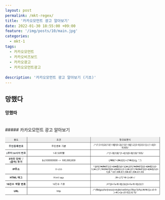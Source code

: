 ```yaml
---
layout: post
permalink: /mkt-regex/
title: '카카오모먼트 광고 알아보기'
date: 2022-01-30 18:55:00 +09:00
feature: '/img/posts/10/main.jpg'
categories:
  - mkt-1
tags:
  - 카카오모먼트
  - 카카오비즈보드
  - 카카오광고
  - 카카오모먼트광고

description: '카카오모먼트 광고 알아보기 (기초)'
---
```


## 망했다
#### 망했따
<br>
##### 카카오모먼트 광고 알아보기


![마케팅](/img/posts/10/12.png)
